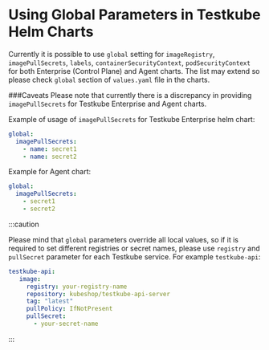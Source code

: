 # Using Global Parameters in Testkube Helm Charts  

Currently it is possible to use `global` setting for `imageRegistry`, `imagePullSecrets`, `labels`, `containerSecurityContext`, `podSecurityContext` for both Enterprise (Control Plane) and Agent charts. The list may extend so please check `global` section of  `values.yaml` file in the charts.

###Caveats
Please note that currently there is a discrepancy in providing `imagePullSecrets` for Testkube Enterprise and Agent charts.

Example of usage of `imagePullSecrets` for Testkube Enterprise helm chart:
```yaml
global:
  imagePullSecrets: 
    - name: secret1
    - name: secret2
```
Example for Agent chart:
```yaml
global:
  imagePullSecrets: 
    - secret1
    - secret2
```

:::caution

Please mind that `global` parameters override all local values, so if it is required to set different registries or secret names, please use `registry` and `pullSecret` parameter for each Testkube service. For example `testkube-api`:
```yaml
testkube-api:
   image: 
     registry: your-registry-name
     repository: kubeshop/testkube-api-server
     tag: "latest"
     pullPolicy: IfNotPresent
     pullSecret: 
       - your-secret-name

```
:::
